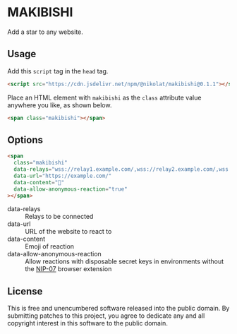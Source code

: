 # MAKIBISHI

Add a star to any website.

## Usage

Add this `script` tag in the `head` tag.

```html
<script src="https://cdn.jsdelivr.net/npm/@nikolat/makibishi@0.1.1"></script>
```

Place an HTML element with `makibishi` as the `class` attribute value anywhere you like, as shown below.

```html
<span class="makibishi"></span>
```

## Options

```html
<span
  class="makibishi"
  data-relays="wss://relay1.example.com/,wss://relay2.example.com/,wss://relay3.example.com/"
  data-url="https://example.com/"
  data-content="🤙"
  data-allow-anonymous-reaction="true"
></span>
```

<dl>
  <dt>data-relays</dt>
  <dd>Relays to be connected</dd>
  <dt>data-url</dt>
  <dd>URL of the website to react to</dd>
  <dt>data-content</dt>
  <dd>Emoji of reaction</dd>
  <dt>data-allow-anonymous-reaction</dt>
  <dd>Allow reactions with disposable secret keys in environments without the <a href="https://github.com/nostr-protocol/nips/blob/master/07.md">NIP-07</a> browser extension</dd>
</dl>

## License

This is free and unencumbered software released into the public domain.
By submitting patches to this project, you agree to dedicate any and all copyright interest in this software to the public domain.
